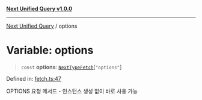 [**Next Unified Query v1.0.0**](../README.md)

***

[Next Unified Query](../globals.md) / options

# Variable: options

> `const` **options**: [`NextTypeFetch`](../interfaces/NextTypeFetch.md)\[`"options"`\]

Defined in: [fetch.ts:47](https://github.com/newExpand/next-unified-query/blob/main/packages/core/src/fetch.ts#L47)

OPTIONS 요청 메서드 - 인스턴스 생성 없이 바로 사용 가능

